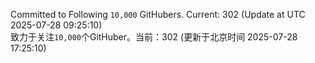 Committed to Following `10,000` GitHubers. Current: <!-- FOLLOWING_COUNT -->302<!-- FOLLOWING_COUNT --> (Update at UTC <!-- LAST_UPDATED -->2025-07-28 09:25:10<!-- LAST_UPDATED -->)<br>
致力于关注`10,000`个GitHuber。当前：<!-- FOLLOWING_COUNT -->302<!-- FOLLOWING_COUNT --> (更新于北京时间 <!-- LAST_UPDATED_CST -->2025-07-28 17:25:10<!-- LAST_UPDATED_CST -->)
